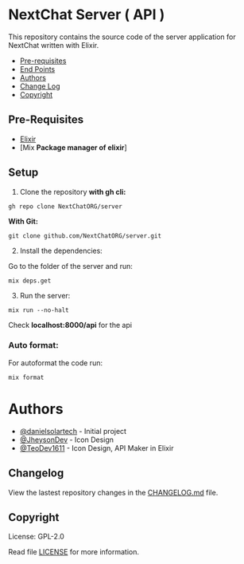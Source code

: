 # NextChat Server ( API )

This repository contains the source code of the server application for NextChat written with Elixir.

- [Pre-requisites](#Pre-Requisites)
- [End Points](./endpoints.md)
- [Authors](#Authors)
- [Change Log](#Changelog)
- [Copyright](#Copyright)

## Pre-Requisites

- [Elixir](https://elixir-lang.org/install.html)
- [Mix **Package manager of elixir**]

## Setup

1. Clone the repository **with gh cli:**

```
gh repo clone NextChatORG/server
```

**With Git:**

```
git clone github.com/NextChatORG/server.git
```

2. Install the dependencies:

Go to the folder of the server and run:

```
mix deps.get
```

3. Run the server:

```
mix run --no-halt
```

Check **localhost:8000/api** for the api


### Auto format:

For autoformat the code run:

```
mix format
```

# Authors

-   [@danielsolartech](https://github.com/danielsolartech) - Initial project
-   [@JheysonDev](https://github.com/JheysonDev) - Icon Design
-   [@TeoDev1611](https://github.com/TeoDev1611) - Icon Design, API Maker in Elixir

## Changelog

View the lastest repository changes in the [CHANGELOG.md](./CHANGELOG.md) file.

## Copyright

License: GPL-2.0

Read file [LICENSE](./LICENSE) for more information.
